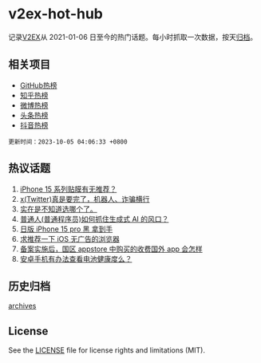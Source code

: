 # v2ex-hot-hub

 记录[V2EX](https://www.v2ex.com/)从 2021-01-06 日至今的热门话题。每小时抓取一次数据，按天[归档](archives)。
 
 ## 相关项目

- [GitHub热榜](https://github.com/snaildev/github-hot-hub)
- [知乎热榜](https://github.com/snaildev/zhihu-hot-hub)
- [微博热榜](https://github.com/snaildev/weibo-hot-hub)
- [头条热榜](https://github.com/snaildev/toutiao-hot-hub)
- [抖音热榜](https://github.com/snaildev/douyin-hot-hub)


 `更新时间：2023-10-05 04:06:33 +0800`

## 热议话题

1. [iPhone 15 系列贴膜有无推荐？](https://www.v2ex.com/t/978877)
1. [x(Twitter)真是要完了，机器人、诈骗横行](https://www.v2ex.com/t/978821)
1. [实在是不知道选哪个了。](https://www.v2ex.com/t/978880)
1. [普通人(普通程序员)如何抓住生成式 AI 的风口？](https://www.v2ex.com/t/978888)
1. [日版 iPhone 15 pro 黑 拿到手](https://www.v2ex.com/t/978819)
1. [求推荐一下 iOS 无广告的浏览器](https://www.v2ex.com/t/978813)
1. [备案实施后，国区 appstore 中购买的收费国外 app 会怎样](https://www.v2ex.com/t/978943)
1. [安卓手机有办法查看电池健康度么？](https://www.v2ex.com/t/978836)

## 历史归档

[archives](archives)

## License

See the [LICENSE](LICENSE) file for license rights and limitations (MIT).
